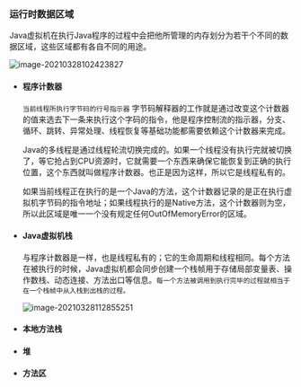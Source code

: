 ### 运行时数据区域

Java虚拟机在执行Java程序的过程中会把他所管理的内存划分为若干个不同的数据区域，这些区域都有各自不同的用途。  

![image-20210328102423827](C:\Users\dingx\AppData\Roaming\Typora\typora-user-images\image-20210328102423827.png)

- #### 程序计数器

   `当前线程所执行字节码的行号指示器`    字节码解释器的工作就是通过改变这个计数器的值来选去下一条来执行这个字码的指令，他是程序控制流的指示器，分支、循环、跳转、异常处理、线程恢复等基础功能都需要依赖这个计数器来完成。

  Java的多线程是通过线程轮流切换完成的。如果一个线程没有执行完就被切换了，等它抢占到CPU资源时，它就需要一个东西来确保它能恢复到正确的执行位置，这个东西就叫做程序计数器。也正是因为这样，所以它是线程私有的。

  如果当前线程正在执行的是一个Java的方法，这个计数器记录的是正在执行虚拟机字节码的指令地址；如果线程执行的是Native方法，这个计数器则为空，所以此区域是唯一一个没有规定任何OutOfMemoryError的区域。

- #### Java虚拟机栈

  与程序计数器是一样，也是线程私有的；它的生命周期和线程相同。每个方法在被执行的时候，Java虚拟机都会同步创建一个栈帧用于存储局部变量表、操作数栈、动态连接、方法出口等信息。`每一个方法被调用到执行完毕的过程就相当于在一个栈帧中从入栈到出栈的过程。`

    ![image-20210328112855251](C:\Users\dingx\AppData\Roaming\Typora\typora-user-images\image-20210328112855251.png)

  





- #### 本地方法栈



- #### 堆





- #### 方法区